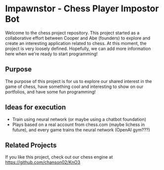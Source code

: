 # Impawnstor - Chess Player Impostor Bot

Welcome to the chess project repository. This project started as a collaborative effort between Cooper and Abe (founders) to explore and create an interesting application related to chess.
At this moment, the project is very loosely defined. Hopefully, we can add more information here when we're ready to start programming!


## Purpose
The purpose of this project is for us to explore our shared interest in the game of chess, have something cool and interesting to show on our portfolios, and have some fun programming!


## Ideas for execution
- Train using neural network (or maybe using a chatbot foundation)
- Plays based on a real account from chess.com (maybe lichess in future), and every game trains the neural network (OpenAI gym???)


## Related Projects
If you like this project, check out our chess engine at https://github.com/chanson02/KnO3
